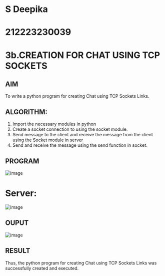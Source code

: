 # S Deepika
# 212223230039
# 3b.CREATION FOR CHAT USING TCP SOCKETS
## AIM
To write a python program for creating Chat using TCP Sockets Links.
## ALGORITHM:
1. Import the necessary modules in python
2. Create a socket connection to using the socket module.
3. Send message to the client and receive the message from the client using the Socket module in
 server
4. Send and receive the message using the send function in socket.
## PROGRAM
![image](https://github.com/Deepikasuresh05/3b_CHAT_USING_TCP_SOCKETS/assets/148514509/e0c27bdb-56bd-4576-939d-b10f1cc7107e)
# Server:
![image](https://github.com/Deepikasuresh05/3b_CHAT_USING_TCP_SOCKETS/assets/148514509/f954f39f-5f7f-4180-8862-0f9684a696d7)


## OUPUT
![image](https://github.com/Deepikasuresh05/3b_CHAT_USING_TCP_SOCKETS/assets/148514509/52519b6a-5894-4a74-a18b-e994e94a55fc)


## RESULT
Thus, the python program for creating Chat using TCP Sockets Links was successfully 
created and executed.
